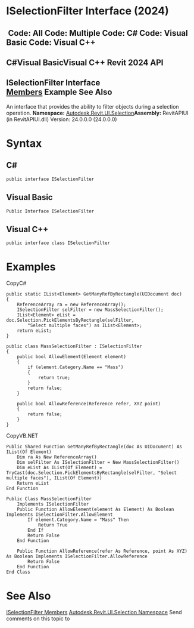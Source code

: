 # ISelectionFilter Interface (2024)

﻿
 Code: All Code: Multiple Code: C# Code: Visual Basic Code: Visual C++   
---  
C#Visual BasicVisual C++
Revit 2024 API  
---  
ISelectionFilter Interface  
[Members](611bf241-1ae1-ca12-2d46-5b3b17122612.md "ISelectionFilter Members") Example See Also  
---  
An interface that provides the ability to filter objects during a selection operation.
**Namespace:** [Autodesk.Revit.UI.Selection](11785869-cc9e-03fc-97db-767a59af10a1.md "Autodesk.Revit.UI.Selection Namespace")**Assembly:** RevitAPIUI (in RevitAPIUI.dll) Version: 24.0.0.0 (24.0.0.0)
# Syntax
C#  
---  
```text
public interface ISelectionFilter
```
  
Visual Basic  
---  
```text
Public Interface ISelectionFilter
```
  
Visual C++  
---  
```text
public interface class ISelectionFilter
```
  
# Examples
CopyC#
```text
public static IList<Element> GetManyRefByRectangle(UIDocument doc)
{
    ReferenceArray ra = new ReferenceArray();
    ISelectionFilter selFilter = new MassSelectionFilter();
    IList<Element> eList = doc.Selection.PickElementsByRectangle(selFilter, 
        "Select multiple faces") as IList<Element>;
    return eList;
}

public class MassSelectionFilter : ISelectionFilter
{
    public bool AllowElement(Element element)
    {
        if (element.Category.Name == "Mass")
        {
            return true;
        }
        return false;
    }

    public bool AllowReference(Reference refer, XYZ point)
    {
        return false;
    }
}
```

CopyVB.NET
```text
Public Shared Function GetManyRefByRectangle(doc As UIDocument) As IList(Of Element)
    Dim ra As New ReferenceArray()
    Dim selFilter As ISelectionFilter = New MassSelectionFilter()
    Dim eList As IList(Of Element) = TryCast(doc.Selection.PickElementsByRectangle(selFilter, "Select multiple faces"), IList(Of Element))
    Return eList
End Function

Public Class MassSelectionFilter
    Implements ISelectionFilter
    Public Function AllowElement(element As Element) As Boolean Implements ISelectionFilter.AllowElement
        If element.Category.Name = "Mass" Then
            Return True
        End If
        Return False
    End Function

    Public Function AllowReference(refer As Reference, point As XYZ) As Boolean Implements ISelectionFilter.AllowReference
        Return False
    End Function
End Class
```

# See Also
[ISelectionFilter Members](611bf241-1ae1-ca12-2d46-5b3b17122612.md "ISelectionFilter Members")
[Autodesk.Revit.UI.Selection Namespace](11785869-cc9e-03fc-97db-767a59af10a1.md "Autodesk.Revit.UI.Selection Namespace")
Send comments on this topic to 
